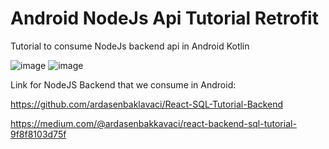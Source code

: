 # Android NodeJs Api Tutorial Retrofit
 Tutorial to consume NodeJs backend api in Android Kotlin

![image](https://github.com/user-attachments/assets/337c9eb0-cfa4-457a-8ca9-6b212eef235c)
![image](https://github.com/user-attachments/assets/a32b4e17-5137-4309-baf4-dc1e13512537)

Link for NodeJS Backend that we consume in Android:

https://github.com/ardasenbaklavaci/React-SQL-Tutorial-Backend

https://medium.com/@ardasenbakkavaci/react-backend-sql-tutorial-9f8f8103d75f
